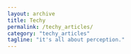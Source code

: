 ```yaml
---
layout: archive
title: Techy
permalink: /techy_articles/
category: "techy_articles"
tagline: "it's all about perception."
---
```

